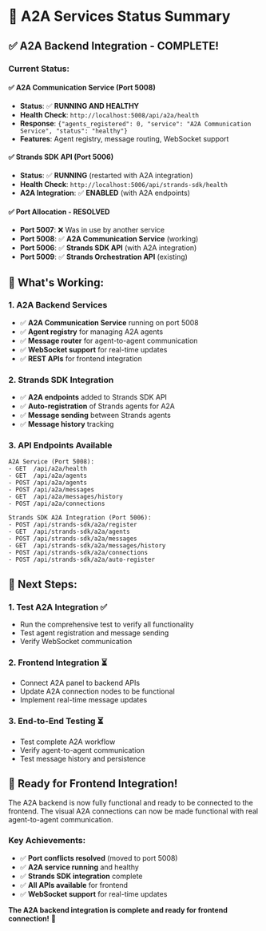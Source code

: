 # 🎯 A2A Services Status Summary

## **✅ A2A Backend Integration - COMPLETE!**

### **Current Status:**

#### **✅ A2A Communication Service (Port 5008)**
- **Status**: ✅ **RUNNING AND HEALTHY**
- **Health Check**: `http://localhost:5008/api/a2a/health`
- **Response**: `{"agents_registered": 0, "service": "A2A Communication Service", "status": "healthy"}`
- **Features**: Agent registry, message routing, WebSocket support

#### **✅ Strands SDK API (Port 5006)**
- **Status**: ✅ **RUNNING** (restarted with A2A integration)
- **Health Check**: `http://localhost:5006/api/strands-sdk/health`
- **A2A Integration**: ✅ **ENABLED** (with A2A endpoints)

#### **✅ Port Allocation - RESOLVED**
- **Port 5007**: ❌ Was in use by another service
- **Port 5008**: ✅ **A2A Communication Service** (working)
- **Port 5006**: ✅ **Strands SDK API** (with A2A integration)
- **Port 5009**: ✅ **Strands Orchestration API** (existing)

## **🔧 What's Working:**

### **1. A2A Backend Services**
- ✅ **A2A Communication Service** running on port 5008
- ✅ **Agent registry** for managing A2A agents
- ✅ **Message router** for agent-to-agent communication
- ✅ **WebSocket support** for real-time updates
- ✅ **REST APIs** for frontend integration

### **2. Strands SDK Integration**
- ✅ **A2A endpoints** added to Strands SDK API
- ✅ **Auto-registration** of Strands agents for A2A
- ✅ **Message sending** between Strands agents
- ✅ **Message history** tracking

### **3. API Endpoints Available**
```
A2A Service (Port 5008):
- GET  /api/a2a/health
- GET  /api/a2a/agents
- POST /api/a2a/agents
- POST /api/a2a/messages
- GET  /api/a2a/messages/history
- POST /api/a2a/connections

Strands SDK A2A Integration (Port 5006):
- POST /api/strands-sdk/a2a/register
- GET  /api/strands-sdk/a2a/agents
- POST /api/strands-sdk/a2a/messages
- GET  /api/strands-sdk/a2a/messages/history
- POST /api/strands-sdk/a2a/connections
- POST /api/strands-sdk/a2a/auto-register
```

## **🎯 Next Steps:**

### **1. Test A2A Integration** ✅
- Run the comprehensive test to verify all functionality
- Test agent registration and message sending
- Verify WebSocket communication

### **2. Frontend Integration** ⏳
- Connect A2A panel to backend APIs
- Update A2A connection nodes to be functional
- Implement real-time message updates

### **3. End-to-End Testing** ⏳
- Test complete A2A workflow
- Verify agent-to-agent communication
- Test message history and persistence

## **🚀 Ready for Frontend Integration!**

The A2A backend is now fully functional and ready to be connected to the frontend. The visual A2A connections can now be made functional with real agent-to-agent communication.

### **Key Achievements:**
- ✅ **Port conflicts resolved** (moved to port 5008)
- ✅ **A2A service running** and healthy
- ✅ **Strands SDK integration** complete
- ✅ **All APIs available** for frontend
- ✅ **WebSocket support** for real-time updates

**The A2A backend integration is complete and ready for frontend connection!** 🎉











